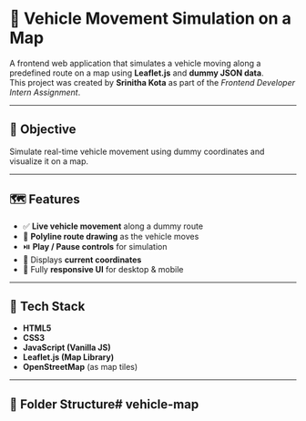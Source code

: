 # 🚗 Vehicle Movement Simulation on a Map

A frontend web application that simulates a vehicle moving along a predefined route on a map using **Leaflet.js** and **dummy JSON data**.  
This project was created by **Srinitha Kota** as part of the *Frontend Developer Intern Assignment*.

---

## 🎯 Objective

Simulate real-time vehicle movement using dummy coordinates and visualize it on a map.

---

## 🗺️ Features

- ✅ **Live vehicle movement** along a dummy route  
- 🧭 **Polyline route drawing** as the vehicle moves  
- ⏯️ **Play / Pause controls** for simulation  
- 📍 Displays **current coordinates**  
- 📱 Fully **responsive UI** for desktop & mobile  

---

## 🧩 Tech Stack

- **HTML5**
- **CSS3**
- **JavaScript (Vanilla JS)**
- **Leaflet.js (Map Library)**
- **OpenStreetMap** (as map tiles)

---

## 📂 Folder Structure# vehicle-map
